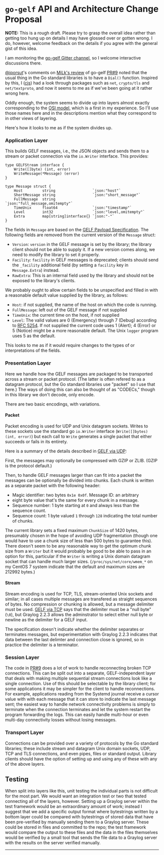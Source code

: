 `go-gelf` API and Architecture Change Proposal
============================================

**NOTE:** This is a rough draft. Please try to grasp the overall idea
rather than getting too hung up on details I may have glossed over or
gotten wrong. I do, however, welcome feedback on the details if you
agree with the general gist of this idea.

I am monitoring the [go-gelf Gitter channel], so I welcome interactive
discussions there.

[@iporsut]'s comments on [MiLk's review] of go-gelf [PR#9] noted that
the usual thing in the Go standard libraries is to have a `Dial()`
function. Inspired by this, I ([cjs](https://github.com/0cjs)) had a
look through packages such as `net`, `crypto/tls` and `net/textproto`,
and now it seems to me as if we've been going at it rather wrong here.

Oddly enough, the system seems to divide up into layers almost exactly
corresponding to the [OSI model], which is a first in my experience.
So I'll use those names here and in the descriptions mention what they
correspond to in other views of layering.

Here's how it looks to me as if the system divides up.


### Application Layer

This builds GELF messages, i.e., the JSON objects and sends them to a
stream or packet connection via the `io.Writer` interface. This
provides:

    type GELFStream interface {
        Write([]byte) (int, error)
        WriteMessage(*Message) (error)
    }

	type Message struct {
		Host         string                 `json:"host"`
		ShortMessage string                 `json:"short_message"`
		FullMessage  string                 `json:"full_message,omitempty"`
		TimeUnix     float64                `json:"timestamp"`
		Level        int32                  `json:"level,omitempty"`
		Extra        map[string]interface{} `json:"-"`
	}


The fields in `Message` are based on the [GELF Payload Specification].
The following fields are removed from the current version of the
`Message` struct:

* `Version`: `version` in the GELF message is set by the library; the
  library client should not be able to supply it. If a new version
  comes along, we need to modify the library to set it properly.
* `Facility`: `facility` in GELF messages is deprecated; clients
  should send the `_facility` additional field (by setting a
  `facility` key in `Message.Extra`) instead.
* `RawExtra`: This is an internal field used by the library and
  should not be exposed to the library's clients.

We probably ought to allow certain fields to be unspecified and filled
in with a reasonable default value supplied by the library, as
follows:

* `Host`: if not supplied, the name of the host on which the code is
  running.
* `FullMessage`: left out of the GELF message if not supplied
* `TimeUnix`: the current time on the host, if not supplied
* `Level`: The valid values are 0 (Emergency) through 7 (Debug)
  according to [RFC 5254][RFC 5254-PRI]. If not supplied the current
  code uses 1 (Alert); 4 (Error) or 5 (Notice) might be a more
  reasonable default. The Unix `logger` program uses 5 as the default.

This looks to me as if it would require changes to the types of or
interpretations of the fields.


### Presentation Layer

Here we handle how the GELF messages are packaged to be transported
across a stream or packet protocol. (The latter is often refered to as
a datagram protocol, but the Go standard libraries use "packet" so I
use that here.) The ways of doing this can also be thought of as
"CODECs," though in this library we don't decode, only encode.

There are two basic encodings, with variations.

#### Packet

Packet encoding is used for UDP and Unix datagram sockets. Writes to
these sockets use the standard go `io.Writer` interface
(`Write([]bytes) (int, error)`) but each call to `Write` generates a
single packet that either succeeds or fails in its entirety.

Here is a summary of the details described in [GELF via UDP]:

First, the messages may optionally be compressed with GZIP or ZLIB.
(GZIP is the protocol default.)

Then, to handle GELF messages larger than can fit into a packet the
messages can be optionally be divided into chunks. Each chunk is
written as a separate packet with the following header:

* Magic identifier: two bytes `0x1e 0x0f`. Message ID: an arbitrary
* eight byte value that's the same for every
  chunk in a message.
* Sequence number: 1 byte starting at `0` and always less than the
  sequence count.
* Sequence count: 1 byte valued `1` through `128` indicating the total
  number of chunks.

The current library sets a fixed maximum `ChunkSize` of 1420 bytes,
presumably chosen in the hope of avoiding UDP fragmentation (though
one would have to use a chunk size of less than 500 bytes to guarantee
this). There doesn't seem to be any reasonable way to get the optimum
chunk size from a `Writer` but it would probably be good to be able to
pass in an option for this, particular if the `Writer` is writing a
Unix domain datagram socket that can handle much larger sizes.
(`/proc/sys/net/core/wmem_*` on my CentOS 7 system indicate that the
default and maximum sizes are 212992 bytes.)

#### Stream

Stream encoding is used for TCP, TLS, stream-oriented Unix sockets and
similar; in all cases multiple messages are transfered as straight
sequences of bytes. No compression or chunking is allowed, but a
message delimiter must be used. [GELF via TCP] says that the delimiter
must be a "null byte" (`\0`), but Graylog 2.2.3 allows the
adminstrator to select either null byte or newline as the delimiter
for a GELF input.

The specification doesn't indicate whether the delimiter separates or
terminates messages, but experimentation with Graylog 2.2.3 indicates
that data between the last delimter and connection close is ignored,
so in practice the delimiter is a terminator.


### Session Layer

The code in [PR#9] does a lot of work to handle reconnecting broken
TCP connections. This can be split out into a separate,
GELF-independent layer that deals with making multiple sequential
stream connections look like a single connection. Use of this should
be selectable by the library client; for some applications it may be
simpler for the client to handle reconnections. For example,
applications reading from the Systemd journal receive a cursor value
with with each message that it can store to indicate the last message
sent; the easiest way to handle network connectivity problems is
simply to terminate when the connection terminates and let the system
restart the program forwarding the logs. This can easily handle
multi-hour or even multi-day connectivity losses without losing
messages.


### Transport Layer

Connections can be provided over a variety of protocols by the Go
standard libraries; these include stream and datagram Unix domain
sockets, UDP, TCP and TLS connections, and even pipes, files or
standard output. Library clients should have the option of setting up
and using any of these with any of the above layers.


Testing
-------

When split into layers like this, unit testing the individual parts is
not difficult for the most part. We would want an integration test or
two that tested connecting all of the layers, however. Setting up a
Graylog server within the test framework would be an extraordinary
amount of work; instead I suggest that we add a specific output format
where bytestrings written by a bottom layer could be compared with
bytestrings of stored data that have been pre-verified by manually
sending them to a Graylog server. These could be stored in files and
committed to the repo; the test framework would compare the output to
these files and the data in the files themselves would be verified by
a small tool that sends the file data to a Graylog server with the
results on the server verified manually.


-----

[go-gelf Gitter channel]: https://gitter.im/Graylog2/go-gelf
[@iporsut]: https://github.com/iporsut
[MiLk's review]: https://github.com/Graylog2/go-gelf/pull/9#pullrequestreview-51093258
[PR#9]: https://github.com/Graylog2/go-gelf/pull/9
[OSI model]: https://en.wikipedia.org/wiki/OSI_model
[GELF Payload Specification]: http://docs.graylog.org/en/2.2/pages/gelf.html#gelf-payload-specification
[RFC 5254]: https://tools.ietf.org/html/rfc5424
[RFC 5254-PRI]: https://tools.ietf.org/html/rfc5424#section-6.2.1
[GELF via UDP]: http://docs.graylog.org/en/2.2/pages/gelf.html#gelf-via-udp
[GELF via TCP]: http://docs.graylog.org/en/2.2/pages/gelf.html#gelf-via-tcp
